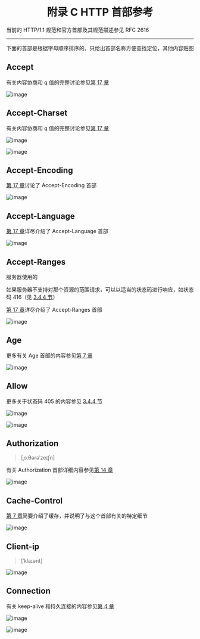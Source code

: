 <h1 align="center">附录 C HTTP 首部参考</h1>

当前的 HTTP/1.1 规范和官方首部及其规范描述参见 RFC 2616

---

下面的首部是根据字母顺序排序的，只给出首部名称方便查找定位，其他内容贴图

## Accept

有关内容协商和 q 值的完整讨论参见[第 17 章](./chapter17.md)

![image](https://user-images.githubusercontent.com/37435717/85195068-157c5e00-b302-11ea-9015-d029551a3fa3.png)

## Accept-Charset

有关内容协商和 q 值的完整讨论参见[第 17 章](./chapter17.md)

![image](https://user-images.githubusercontent.com/37435717/85195173-fe8a3b80-b302-11ea-8f81-a1ef9e06b9ed.png)

![image](https://user-images.githubusercontent.com/37435717/85195181-0649e000-b303-11ea-9ff3-b44e9f0583c4.png)

## Accept-Encoding

[第 17 章](./chapter17.md)讨论了 Accept-Encoding 首部

![image](https://user-images.githubusercontent.com/37435717/85195244-5d4fb500-b303-11ea-995d-ebe02e052541.png)

## Accept-Language

[第 17 章](./chapter17.md)详尽介绍了 Accept-Language 首部

![image](https://user-images.githubusercontent.com/37435717/85195265-8bcd9000-b303-11ea-9e67-e1a3837bc343.png)

## Accept-Ranges

服务器使用的

如果服务器不支持对那个资源的范围请求，可以以适当的状态码进行响应，如状态码 416（见 [3.4.4 节](./chapter3.md#400～499——客户端错误状态码)）

[第 17 章](./chapter17.md)详尽介绍了 Accept-Ranges 首部

![image](https://user-images.githubusercontent.com/37435717/85195279-b1f33000-b303-11ea-93d6-09f0e4e0b3d0.png)

## Age

更多有关 Age 首部的内容参见[第 7 章](./chapter7.md)

![image](https://user-images.githubusercontent.com/37435717/85195409-c7b52500-b304-11ea-9686-ce4464dc6741.png)

## Allow

更多关于状态码 405 的内容参见 [3.4.4 节](./chapter3.md#400～499——客户端错误状态码)

![image](https://user-images.githubusercontent.com/37435717/85195561-334bc200-b306-11ea-9a07-abf8c8cedffa.png)

![image](https://user-images.githubusercontent.com/37435717/85195590-6726e780-b306-11ea-801c-b0c1dc6ac67c.png)

## Authorization

> [ˌɔːθərəˈzeɪʃn]

有关 Authorization 首部详细内容参见[第 14 章](./chapter14.md)

![image](https://user-images.githubusercontent.com/37435717/85195611-9ccbd080-b306-11ea-9ec0-c3bf3ffcd403.png)

## Cache-Control

[第 7 章](./chapter7.md)简要介绍了缓存，并说明了与这个首部有关的特定细节

![image](https://user-images.githubusercontent.com/37435717/85195727-8f631600-b307-11ea-8b85-b187eec57333.png)

## Client-ip

> [ˈklaɪənt]

![image](https://user-images.githubusercontent.com/37435717/85195760-c6d1c280-b307-11ea-9b49-4d4dc8db457b.png)

## Connection

有关 keep-alive 和持久连接的内容参见[第 4 章](./chapter4.md)

![image](https://user-images.githubusercontent.com/37435717/85195773-d81acf00-b307-11ea-8cd1-71c923f6dcb5.png)

![image](https://user-images.githubusercontent.com/37435717/85195788-fe406f00-b307-11ea-8deb-c2bc345dcac9.png)
